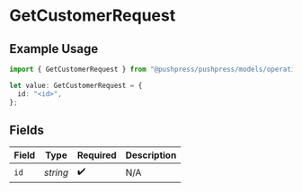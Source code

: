 # GetCustomerRequest

## Example Usage

```typescript
import { GetCustomerRequest } from "@pushpress/pushpress/models/operations";

let value: GetCustomerRequest = {
  id: "<id>",
};
```

## Fields

| Field              | Type               | Required           | Description        |
| ------------------ | ------------------ | ------------------ | ------------------ |
| `id`               | *string*           | :heavy_check_mark: | N/A                |